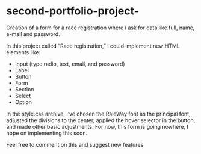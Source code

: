 # second-portfolio-project-
Creation of a form for a race registration where I ask for data like full, name, e-mail and password. 


In this project called “Race registration,” I could implement new HTML elements like:
*	Input (type radio, text, email, and password)
* Label
*	Button
*	Form
*	Section
*	Select
*	Option


In the style.css archive, I’ve chosen the RaleWay font as the principal font, adjusted the divisions to the center, applied the hover selector in the button, and made other basic adjustments.
For now, this form is going nowhere, I hope on implementing this soon.

Feel free to comment on this and suggest new features
